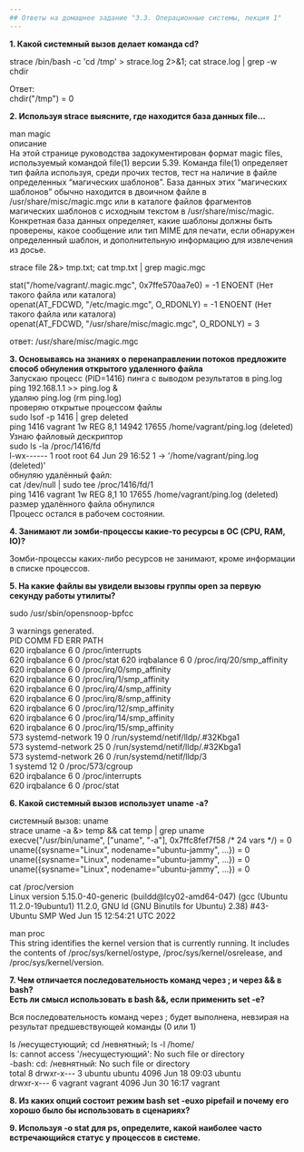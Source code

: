 ```yaml
---
## Ответы на домашнее задание "3.3. Операционные системы, лекция 1" 
---
```

                    
<strong>1. Какой системный вызов делает команда cd?</strong>  
    
strace /bin/bash -c 'cd /tmp' > strace.log 2>&1; cat strace.log | grep -w chdir       

Ответ:  
chdir("/tmp") = 0   
    
<strong>2. Используя strace выясните, где находится база данных file...</strong>   

man magic     
описание    
На этой странице руководства задокументирован формат magic files, используемый командой file(1) версии 5.39. Команда file(1) определяет тип файла
используя, среди прочих тестов, тест на наличие в файле определенных “магических шаблонов”. База данных этих “магических шаблонов” обычно находится в
двоичном файле в /usr/share/misc/magic.mgc или в каталоге файлов фрагментов магических шаблонов с исходным текстом в /usr/share/misc/magic. Конкретная база данных определяет, какие шаблоны должны быть проверены, какое сообщение или тип MIME для печати, если обнаружен определенный шаблон, и дополнительную информацию для извлечения из досье.     
    
strace file 2&> tmp.txt; cat tmp.txt | grep magic.mgc   
    
stat("/home/vagrant/.magic.mgc", 0x7ffe570aa7e0) = -1 ENOENT (Нет такого файла или каталога)    
openat(AT_FDCWD, "/etc/magic.mgc", O_RDONLY) = -1 ENOENT (Нет такого файла или каталога)    
openat(AT_FDCWD, "/usr/share/misc/magic.mgc", O_RDONLY) = 3     
    
ответ: /usr/share/misc/magic.mgc    
    
<strong>3. Основываясь на знаниях о перенаправлении потоков предложите способ обнуления открытого удаленного файла</strong>    
Запускаю процесс (PID=1416) пинга с выводом результатов в ping.log      
ping 192.168.1.1 >> ping.log &      
удаляю ping.log (rm ping.log)   
проверяю открытые процессом файлы       
sudo lsof -p 1416 | grep deleted        
ping    1416 vagrant    1w   REG    8,1    14942 17655 /home/vagrant/ping.log (deleted)     
Узнаю файловый дескриптор        
sudo ls -la /proc/1416/fd   
l-wx------ 1 root    root    64 Jun 29 16:52 1 -> '/home/vagrant/ping.log (deleted)'       
обнуляю удалённый файл:         
cat /dev/null | sudo tee /proc/1416/fd/1    
ping    1416 vagrant    1w   REG    8,1      10 17655 /home/vagrant/ping.log (deleted)  
размер удалённого файла обнулился   
Процесс остался в рабочем состоянии.    
    
<strong>4. Занимают ли зомби-процессы какие-то ресурсы в ОС (CPU, RAM, IO)?</strong>   

Зомби-процессы каких-либо ресурсов не занимают, кроме информации в списке процессов.    
    
<strong>5. На какие файлы вы увидели вызовы группы open за первую секунду работы утилиты?</strong>      

sudo /usr/sbin/opensnoop-bpfcc

3 warnings generated.   
PID    COMM               FD ERR PATH   
620    irqbalance          6   0 /proc/interrupts   
620    irqbalance          6   0 /proc/stat 
620    irqbalance          6   0 /proc/irq/20/smp_affinity  
620    irqbalance          6   0 /proc/irq/0/smp_affinity   
620    irqbalance          6   0 /proc/irq/1/smp_affinity   
620    irqbalance          6   0 /proc/irq/4/smp_affinity   
620    irqbalance          6   0 /proc/irq/8/smp_affinity   
620    irqbalance          6   0 /proc/irq/12/smp_affinity  
620    irqbalance          6   0 /proc/irq/14/smp_affinity  
620    irqbalance          6   0 /proc/irq/15/smp_affinity  
573    systemd-network    19   0 /run/systemd/netif/lldp/.#32Kbga1  
573    systemd-network    25   0 /run/systemd/netif/lldp/.#32Kbga1  
573    systemd-network    26   0 /run/systemd/netif/lldp/3  
1      systemd            12   0 /proc/573/cgroup   
620    irqbalance          6   0 /proc/interrupts   
620    irqbalance          6   0 /proc/stat     


<strong>6. Какой системный вызов использует uname -a?</strong>       
    
системный вызов: uname  
strace uname -a &> temp && cat temp | grep uname        
execve("/usr/bin/uname", ["uname", "-a"], 0x7ffc8fef7f58 /* 24 vars */) = 0     
uname({sysname="Linux", nodename="ubuntu-jammy", ...}) = 0      
uname({sysname="Linux", nodename="ubuntu-jammy", ...}) = 0      
uname({sysname="Linux", nodename="ubuntu-jammy", ...}) = 0      
    
cat /proc/version   
Linux version 5.15.0-40-generic (buildd@lcy02-amd64-047) (gcc (Ubuntu 11.2.0-19ubuntu1) 11.2.0, GNU ld (GNU Binutils for Ubuntu) 2.38) #43-Ubuntu SMP Wed Jun 15 12:54:21 UTC 2022  
    
man proc        
This string identifies the kernel version that is currently running.  It includes the  contents  of  /proc/sys/kernel/ostype, /proc/sys/kernel/osrelease, and /proc/sys/kernel/version.     
    
<strong>7. Чем отличается последовательность команд через ; и через && в bash?  
Есть ли смысл использовать в bash &&, если применить set -e?</strong>         

Вся последовательность команд через ; будет выполнена, невзирая на результат предшевствующей команды (0 или 1)

ls /несущестующий; cd /невнятный; ls -l /home/  
ls: cannot access '/несущестующий': No such file or directory   
-bash: cd: /невнятный: No such file or directory    
total 8 
drwxr-x--- 3 ubuntu  ubuntu  4096 Jun 18 09:03 ubuntu   
drwxr-x--- 6 vagrant vagrant 4096 Jun 30 16:17 vagrant  




<strong>8. Из каких опций состоит режим bash set -euxo pipefail и почему его хорошо было бы использовать в сценариях?</strong>  
    
<strong>9. Используя -o stat для ps, определите, какой наиболее часто встречающийся статус у процессов в системе.</strong>  
    
